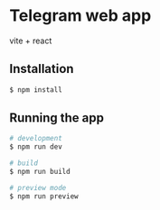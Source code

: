 # Telegram web app

vite + react

## Installation

```bash
$ npm install
```

## Running the app

```bash
# development
$ npm run dev

# build
$ npm run build

# preview mode
$ npm run preview
```
